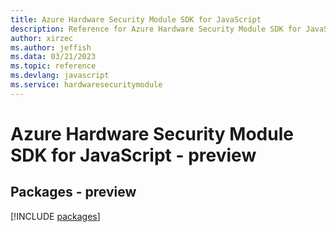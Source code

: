 ```yaml
---
title: Azure Hardware Security Module SDK for JavaScript
description: Reference for Azure Hardware Security Module SDK for JavaScript
author: xirzec
ms.author: jeffish
ms.data: 03/21/2023
ms.topic: reference
ms.devlang: javascript
ms.service: hardwaresecuritymodule
---
```

# Azure Hardware Security Module SDK for JavaScript - preview
## Packages - preview
[!INCLUDE [packages](hardware-security-module-index.md)]